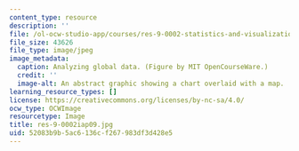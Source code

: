 ```yaml
---
content_type: resource
description: ''
file: /ol-ocw-studio-app/courses/res-9-0002-statistics-and-visualization-for-data-analysis-and-inference-january-iap-2009/52083b9b5ac6136cf267983df3d428e5_res-9-0002iap09.jpg
file_size: 43626
file_type: image/jpeg
image_metadata:
  caption: Analyzing global data. (Figure by MIT OpenCourseWare.)
  credit: ''
  image-alt: An abstract graphic showing a chart overlaid with a map.
learning_resource_types: []
license: https://creativecommons.org/licenses/by-nc-sa/4.0/
ocw_type: OCWImage
resourcetype: Image
title: res-9-0002iap09.jpg
uid: 52083b9b-5ac6-136c-f267-983df3d428e5
---
```

